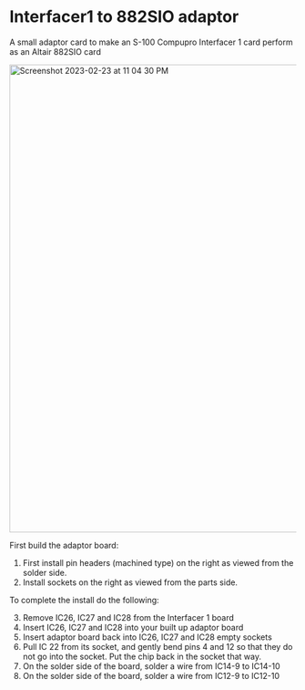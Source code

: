# Interfacer1 to 882SIO adaptor
A small adaptor card to make an S-100 Compupro Interfacer 1 card perform as an Altair 882SIO card

<img width="820" alt="Screenshot 2023-02-23 at 11 04 30 PM" src="https://user-images.githubusercontent.com/61561950/220876731-1ecf25c7-e663-424d-a691-065eca725a0e.png">

First build the adaptor board:
1) First install pin headers (machined type) on the right as viewed from the solder side.
2) Install sockets on the right as viewed from the parts side.

To complete the install do the following:

3) Remove IC26, IC27 and IC28 from the Interfacer 1 board 
4) Insert IC26, IC27 and IC28 into your built up adaptor board
5) Insert adaptor board back into IC26, IC27 and IC28 empty sockets
6) Pull IC 22 from its socket, and gently bend pins 4 and 12 so that they do not go into the socket. Put the chip back in the socket that way.
7) On the solder side of the board, solder a wire from IC14-9 to IC14-10
8) On the solder side of the board, solder a wire from IC12-9 to IC12-10
